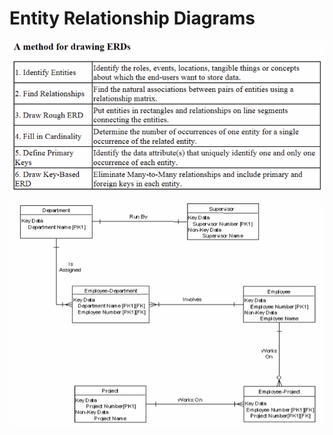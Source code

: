 # Entity Relationship Diagrams

![](../../../../../.gitbook/assets/image%20%28133%29.png)

![](../../../../../.gitbook/assets/image%20%28132%29.png)

